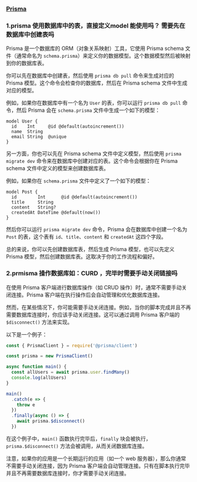 ### [Prisma](https://www.prisma.io/)

### 1.prisma 使用数据库中的表，直接定义model 能使用吗？ 需要先在数据库中创建表吗

Prisma 是一个数据库的 ORM（对象关系映射）工具，它使用 Prisma schema 文件（通常命名为 `schema.prisma`）来定义你的数据模型。这个数据模型然后被映射到你的数据库表。

你可以先在数据库中创建表，然后使用 `prisma db pull` 命令来生成对应的 Prisma 模型。这个命令会检查你的数据库，然后在 Prisma schema 文件中生成对应的模型。

例如，如果你在数据库中有一个名为 `User` 的表，你可以运行 `prisma db pull` 命令，然后 Prisma 会在 `schema.prisma` 文件中生成一个如下的模型：

```prisma
model User {
  id    Int     @id @default(autoincrement())
  name  String
  email String  @unique
}
```

另一方面，你也可以先在 Prisma schema 文件中定义模型，然后使用 `prisma migrate dev` 命令来在数据库中创建对应的表。这个命令会根据你在 Prisma schema 文件中定义的模型来创建数据库表。

例如，如果你在 `schema.prisma` 文件中定义了一个如下的模型：

```prisma
model Post {
  id        Int      @id @default(autoincrement())
  title     String
  content   String?
  createdAt DateTime @default(now())
}
```

然后你可以运行 `prisma migrate dev` 命令，Prisma 会在数据库中创建一个名为 `Post` 的表，这个表有 `id`、`title`、`content` 和 `createdAt` 这四个字段。

总的来说，你可以先创建数据库表，然后生成 Prisma 模型，也可以先定义 Prisma 模型，然后创建数据库表。这取决于你的工作流程和偏好。

### 2.prmisma 操作数据库如：CURD ，完毕时需要手动关闭链接吗

在使用 Prisma 客户端进行数据库操作（如 CRUD 操作）时，通常不需要手动关闭连接。Prisma 客户端在执行操作后会自动管理和优化数据库连接。

然而，在某些情况下，你可能需要手动关闭连接。例如，当你的脚本完成并且不再需要数据库连接时，你应该手动关闭连接。这可以通过调用 Prisma 客户端的 `$disconnect()` 方法来实现。

以下是一个例子：

```javascript
const { PrismaClient } = require('@prisma/client')

const prisma = new PrismaClient()

async function main() {
  const allUsers = await prisma.user.findMany()
  console.log(allUsers)
}

main()
  .catch(e => {
    throw e
  })
  .finally(async () => {
    await prisma.$disconnect()
  })
```

在这个例子中，`main()` 函数执行完毕后，`finally` 块会被执行，`prisma.$disconnect()` 方法会被调用，从而关闭数据库连接。

注意，如果你的应用是一个长期运行的应用（如一个 web 服务器），那么你通常不需要手动关闭连接，因为 Prisma 客户端会自动管理连接。只有在脚本执行完毕并且不再需要数据库连接时，你才需要手动关闭连接。
